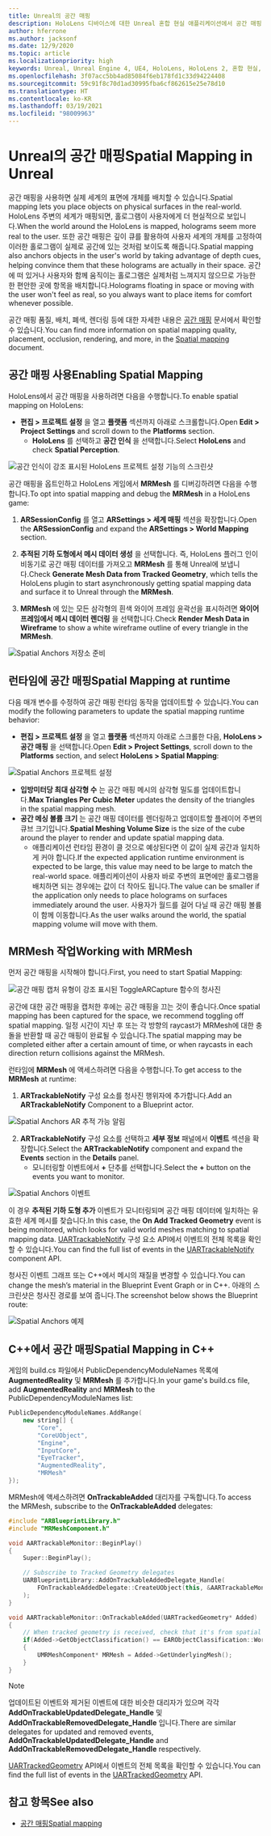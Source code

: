 ```yaml
---
title: Unreal의 공간 매핑
description: HoloLens 디바이스에 대한 Unreal 혼합 현실 애플리케이션에서 공간 매핑 및 메시를 사용하는 방법에 대해 알아봅니다.
author: hferrone
ms.author: jacksonf
ms.date: 12/9/2020
ms.topic: article
ms.localizationpriority: high
keywords: Unreal, Unreal Engine 4, UE4, HoloLens, HoloLens 2, 혼합 현실, 개발, 기능, 설명서, 가이드, 홀로그램, 공간 매핑, 혼합 현실 헤드셋, windows mixed reality 헤드셋, 가상 현실 헤드셋
ms.openlocfilehash: 3f07acc5bb4ad85084f6eb178fd1c33d94224408
ms.sourcegitcommit: 59c91f8c70d1ad30995fba6cf862615e25e78d10
ms.translationtype: HT
ms.contentlocale: ko-KR
ms.lasthandoff: 03/19/2021
ms.locfileid: "98009963"
---
```

# <a name="spatial-mapping-in-unreal"></a><span data-ttu-id="96fa9-104">Unreal의 공간 매핑</span><span class="sxs-lookup"><span data-stu-id="96fa9-104">Spatial Mapping in Unreal</span></span>

<span data-ttu-id="96fa9-105">공간 매핑을 사용하면 실제 세계의 표면에 개체를 배치할 수 있습니다.</span><span class="sxs-lookup"><span data-stu-id="96fa9-105">Spatial mapping lets you place objects on physical surfaces in the real-world.</span></span> <span data-ttu-id="96fa9-106">HoloLens 주변의 세계가 매핑되면, 홀로그램이 사용자에게 더 현실적으로 보입니다.</span><span class="sxs-lookup"><span data-stu-id="96fa9-106">When the world around the HoloLens is mapped, holograms seem more real to the user.</span></span> <span data-ttu-id="96fa9-107">또한 공간 매핑은 깊이 큐를 활용하여 사용자 세계의 개체를 고정하여 이러한 홀로그램이 실제로 공간에 있는 것처럼 보이도록 해줍니다.</span><span class="sxs-lookup"><span data-stu-id="96fa9-107">Spatial mapping also anchors objects in the user's world by taking advantage of depth cues, helping convince them that these holograms are actually in their space.</span></span> <span data-ttu-id="96fa9-108">공간에 떠 있거나 사용자와 함께 움직이는 홀로그램은 실제처럼 느껴지지 않으므로 가능한 한 편안한 곳에 항목을 배치합니다.</span><span class="sxs-lookup"><span data-stu-id="96fa9-108">Holograms floating in space or moving with the user won't feel as real, so you always want to place items for comfort whenever possible.</span></span>

<span data-ttu-id="96fa9-109">공간 매핑 품질, 배치, 폐색, 렌더링 등에 대한 자세한 내용은 [공간 매핑](../../design/spatial-mapping.md) 문서에서 확인할 수 있습니다.</span><span class="sxs-lookup"><span data-stu-id="96fa9-109">You can find more information on spatial mapping quality, placement, occlusion, rendering, and more, in the [Spatial mapping](../../design/spatial-mapping.md) document.</span></span>

## <a name="enabling-spatial-mapping"></a><span data-ttu-id="96fa9-110">공간 매핑 사용</span><span class="sxs-lookup"><span data-stu-id="96fa9-110">Enabling Spatial Mapping</span></span>

<span data-ttu-id="96fa9-111">HoloLens에서 공간 매핑을 사용하려면 다음을 수행합니다.</span><span class="sxs-lookup"><span data-stu-id="96fa9-111">To enable spatial mapping on HoloLens:</span></span>
- <span data-ttu-id="96fa9-112">**편집 > 프로젝트 설정** 을 열고 **플랫폼** 섹션까지 아래로 스크롤합니다.</span><span class="sxs-lookup"><span data-stu-id="96fa9-112">Open **Edit > Project Settings** and scroll down to the **Platforms** section.</span></span>    
    + <span data-ttu-id="96fa9-113">**HoloLens** 를 선택하고 **공간 인식** 을 선택합니다.</span><span class="sxs-lookup"><span data-stu-id="96fa9-113">Select **HoloLens** and check **Spatial Perception**.</span></span>

![공간 인식이 강조 표시된 HoloLens 프로젝트 설정 기능의 스크린샷](images/unreal-spatial-mapping-img-01.png)

<span data-ttu-id="96fa9-115">공간 매핑을 옵트인하고 HoloLens 게임에서 **MRMesh** 를 디버깅하려면 다음을 수행합니다.</span><span class="sxs-lookup"><span data-stu-id="96fa9-115">To opt into spatial mapping and debug the **MRMesh** in a HoloLens game:</span></span>
1. <span data-ttu-id="96fa9-116">**ARSessionConfig** 를 열고 **ARSettings > 세계 매핑** 섹션을 확장합니다.</span><span class="sxs-lookup"><span data-stu-id="96fa9-116">Open the **ARSessionConfig** and expand the **ARSettings > World Mapping** section.</span></span> 

2. <span data-ttu-id="96fa9-117">**추적된 기하 도형에서 메시 데이터 생성** 을 선택합니다. 즉, HoloLens 플러그 인이 비동기로 공간 매핑 데이터를 가져오고 **MRMesh** 를 통해 Unreal에 보냅니다.</span><span class="sxs-lookup"><span data-stu-id="96fa9-117">Check **Generate Mesh Data from Tracked Geometry**, which tells the HoloLens plugin to start asynchronously getting spatial mapping data and surface it to Unreal through the **MRMesh**.</span></span> 
3. <span data-ttu-id="96fa9-118">**MRMesh** 에 있는 모든 삼각형의 흰색 와이어 프레임 윤곽선을 표시하려면 **와이어 프레임에서 메시 데이터 렌더링** 을 선택합니다.</span><span class="sxs-lookup"><span data-stu-id="96fa9-118">Check **Render Mesh Data in Wireframe** to show a white wireframe outline of every triangle in the **MRMesh**.</span></span> 

![Spatial Anchors 저장소 준비](images/unreal-spatialmapping-arsettings.PNG)


## <a name="spatial-mapping-at-runtime"></a><span data-ttu-id="96fa9-120">런타임에 공간 매핑</span><span class="sxs-lookup"><span data-stu-id="96fa9-120">Spatial Mapping at runtime</span></span>
<span data-ttu-id="96fa9-121">다음 매개 변수를 수정하여 공간 매핑 런타임 동작을 업데이트할 수 있습니다.</span><span class="sxs-lookup"><span data-stu-id="96fa9-121">You can modify the following parameters to update the spatial mapping runtime behavior:</span></span>

- <span data-ttu-id="96fa9-122">**편집 > 프로젝트 설정** 을 열고 **플랫폼** 섹션까지 아래로 스크롤한 다음, **HoloLens > 공간 매핑** 을 선택합니다.</span><span class="sxs-lookup"><span data-stu-id="96fa9-122">Open **Edit > Project Settings**, scroll down to the **Platforms** section, and select **HoloLens > Spatial Mapping**:</span></span> 

![Spatial Anchors 프로젝트 설정](images/unreal-spatialmapping-projectsettings.PNG)

- <span data-ttu-id="96fa9-124">**입방미터당 최대 삼각형 수** 는 공간 매핑 메시의 삼각형 밀도를 업데이트합니다.</span><span class="sxs-lookup"><span data-stu-id="96fa9-124">**Max Triangles Per Cubic Meter** updates the density of the triangles in the spatial mapping mesh.</span></span>  
- <span data-ttu-id="96fa9-125">**공간 메싱 볼륨 크기** 는 공간 매핑 데이터를 렌더링하고 업데이트할 플레이어 주변의 큐브 크기입니다.</span><span class="sxs-lookup"><span data-stu-id="96fa9-125">**Spatial Meshing Volume Size** is the size of the cube around the player to render and update spatial mapping data.</span></span>  
    + <span data-ttu-id="96fa9-126">애플리케이션 런타임 환경이 클 것으로 예상된다면 이 값이 실제 공간과 일치하게 커야 합니다.</span><span class="sxs-lookup"><span data-stu-id="96fa9-126">If the expected application runtime environment is expected to be large, this value may need to be large to match the real-world space.</span></span> <span data-ttu-id="96fa9-127">애플리케이션이 사용자 바로 주변의 표면에만 홀로그램을 배치하면 되는 경우에는 값이 더 작아도 됩니다.</span><span class="sxs-lookup"><span data-stu-id="96fa9-127">The value can be smaller if the application only needs to place holograms on surfaces immediately around the user.</span></span> <span data-ttu-id="96fa9-128">사용자가 월드를 걸어 다닐 때 공간 매핑 볼륨이 함께 이동합니다.</span><span class="sxs-lookup"><span data-stu-id="96fa9-128">As the user walks around the world, the spatial mapping volume will move with them.</span></span> 

## <a name="working-with-mrmesh"></a><span data-ttu-id="96fa9-129">MRMesh 작업</span><span class="sxs-lookup"><span data-stu-id="96fa9-129">Working with MRMesh</span></span>

<span data-ttu-id="96fa9-130">먼저 공간 매핑을 시작해야 합니다.</span><span class="sxs-lookup"><span data-stu-id="96fa9-130">First, you need to start Spatial Mapping:</span></span>

![공간 매핑 캡처 유형이 강조 표시된 ToggleARCapture 함수의 청사진](images/unreal-spatial-mapping-img-02.png)

<span data-ttu-id="96fa9-132">공간에 대한 공간 매핑을 캡처한 후에는 공간 매핑을 끄는 것이 좋습니다.</span><span class="sxs-lookup"><span data-stu-id="96fa9-132">Once spatial mapping has been captured for the space, we recommend toggling off spatial mapping.</span></span>  <span data-ttu-id="96fa9-133">일정 시간이 지난 후 또는 각 방향의 raycast가 MRMesh에 대한 충돌을 반환할 때 공간 매핑이 완료될 수 있습니다.</span><span class="sxs-lookup"><span data-stu-id="96fa9-133">The spatial mapping may be completed either after a certain amount of time, or when raycasts in each direction return collisions against the MRMesh.</span></span>

<span data-ttu-id="96fa9-134">런타임에 **MRMesh** 에 액세스하려면 다음을 수행합니다.</span><span class="sxs-lookup"><span data-stu-id="96fa9-134">To get access to the **MRMesh** at runtime:</span></span>
1. <span data-ttu-id="96fa9-135">**ARTrackableNotify** 구성 요소를 청사진 행위자에 추가합니다.</span><span class="sxs-lookup"><span data-stu-id="96fa9-135">Add an **ARTrackableNotify** Component to a Blueprint actor.</span></span> 

![Spatial Anchors AR 추적 가능 알림](images/unreal-spatialmapping-artrackablenotify.PNG)

2. <span data-ttu-id="96fa9-137">**ARTrackableNotify** 구성 요소를 선택하고 **세부 정보** 패널에서 **이벤트** 섹션을 확장합니다.</span><span class="sxs-lookup"><span data-stu-id="96fa9-137">Select the **ARTrackableNotify** component and expand the **Events** section in the **Details** panel.</span></span> 
    - <span data-ttu-id="96fa9-138">모니터링할 이벤트에서 **+** 단추를 선택합니다.</span><span class="sxs-lookup"><span data-stu-id="96fa9-138">Select the **+** button on the events you want to monitor.</span></span> 

![Spatial Anchors 이벤트](images/unreal-spatialmapping-events.PNG)

<span data-ttu-id="96fa9-140">이 경우 **추적된 기하 도형 추가** 이벤트가 모니터링되며 공간 매핑 데이터에 일치하는 유효한 세계 메시를 찾습니다.</span><span class="sxs-lookup"><span data-stu-id="96fa9-140">In this case, the **On Add Tracked Geometry** event is being monitored, which looks for valid world meshes matching to spatial mapping data.</span></span> <span data-ttu-id="96fa9-141">[UARTrackableNotify](https://docs.unrealengine.com/API/Runtime/AugmentedReality/UARTrackableNotifyComponent/index.html) 구성 요소 API에서 이벤트의 전체 목록을 확인할 수 있습니다.</span><span class="sxs-lookup"><span data-stu-id="96fa9-141">You can find the full list of events in the [UARTrackableNotify](https://docs.unrealengine.com/API/Runtime/AugmentedReality/UARTrackableNotifyComponent/index.html) component API.</span></span> 

<span data-ttu-id="96fa9-142">청사진 이벤트 그래프 또는 C++에서 메시의 재질을 변경할 수 있습니다.</span><span class="sxs-lookup"><span data-stu-id="96fa9-142">You can change the mesh’s material in the Blueprint Event Graph or in C++.</span></span> <span data-ttu-id="96fa9-143">아래의 스크린샷은 청사진 경로를 보여 줍니다.</span><span class="sxs-lookup"><span data-stu-id="96fa9-143">The screenshot below shows the Blueprint route:</span></span> 

![Spatial Anchors 예제](images/unreal-spatialmapping-example.PNG)

## <a name="spatial-mapping-in-c"></a><span data-ttu-id="96fa9-145">C++에서 공간 매핑</span><span class="sxs-lookup"><span data-stu-id="96fa9-145">Spatial Mapping in C++</span></span>

<span data-ttu-id="96fa9-146">게임의 build.cs 파일에서 PublicDependencyModuleNames 목록에 **AugmentedReality** 및 **MRMesh** 를 추가합니다.</span><span class="sxs-lookup"><span data-stu-id="96fa9-146">In your game's build.cs file, add **AugmentedReality** and **MRMesh** to the PublicDependencyModuleNames list:</span></span>

```cpp
PublicDependencyModuleNames.AddRange(
    new string[] {
        "Core",
        "CoreUObject",
        "Engine",
        "InputCore",    
        "EyeTracker",
        "AugmentedReality",
        "MRMesh"
});
```

<span data-ttu-id="96fa9-147">MRMesh에 액세스하려면 **OnTrackableAdded** 대리자를 구독합니다.</span><span class="sxs-lookup"><span data-stu-id="96fa9-147">To access the MRMesh, subscribe to the **OnTrackableAdded** delegates:</span></span>

```cpp
#include "ARBlueprintLibrary.h"
#include "MRMeshComponent.h"

void AARTrackableMonitor::BeginPlay()
{
    Super::BeginPlay();

    // Subscribe to Tracked Geometry delegates
    UARBlueprintLibrary::AddOnTrackableAddedDelegate_Handle(
        FOnTrackableAddedDelegate::CreateUObject(this, &AARTrackableMonitor::OnTrackableAdded)
    );
}

void AARTrackableMonitor::OnTrackableAdded(UARTrackedGeometry* Added)
{
    // When tracked geometry is received, check that it's from spatial mapping
    if(Added->GetObjectClassification() == EARObjectClassification::World)
    {
        UMRMeshComponent* MRMesh = Added->GetUnderlyingMesh();
    }
}
```

> [!NOTE]
> <span data-ttu-id="96fa9-148">업데이트된 이벤트와 제거된 이벤트에 대한 비슷한 대리자가 있으며 각각 **AddOnTrackableUpdatedDelegate_Handle** 및 **AddOnTrackableRemovedDelegate_Handle** 입니다.</span><span class="sxs-lookup"><span data-stu-id="96fa9-148">There are similar delegates for updated and removed events, **AddOnTrackableUpdatedDelegate_Handle** and **AddOnTrackableRemovedDelegate_Handle** respectively.</span></span>
>
> <span data-ttu-id="96fa9-149">[UARTrackedGeometry](https://docs.unrealengine.com/API/Runtime/AugmentedReality/UARTrackedGeometry/index.html) API에서 이벤트의 전체 목록을 확인할 수 있습니다.</span><span class="sxs-lookup"><span data-stu-id="96fa9-149">You can find the full list of events in the [UARTrackedGeometry](https://docs.unrealengine.com/API/Runtime/AugmentedReality/UARTrackedGeometry/index.html) API.</span></span>

## <a name="see-also"></a><span data-ttu-id="96fa9-150">참고 항목</span><span class="sxs-lookup"><span data-stu-id="96fa9-150">See also</span></span>
* [<span data-ttu-id="96fa9-151">공간 매핑</span><span class="sxs-lookup"><span data-stu-id="96fa9-151">Spatial mapping</span></span>](../../design/spatial-mapping.md)
